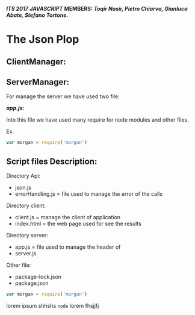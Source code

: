 
***ITS 2017***
***JAVASCRIPT***
**MEMBERS: *Toqir Nasir, Pietro Chiarva, Gianluca Abate, Stefano Tortone.***

The Json Plop
========================


**ClientManager:**
-----------------------


**ServerManager:**
-----------------------

For manage the server we have used two file:

***app.js:***

Into this file we have used many require for node modules and other files.

Ex.
```js
var morgan = require('morgan')
```




**Script files Description:**
-----------------------
Directory Api:
 - json.js
 - errorHandling.js = file used to manage the error of the calls

Directory client:
 - client.js = manage the client of application
 - index.html = the web page used for see the results


Directory server:
- app.js = file used to manage the header of 
- server.js

Other file:
- package-lock.json
- package.json







<!-- per fare le cose fighe in markdown -->
```js
var morgan = require('morgan')
```

lorem ipsum shhshs `node` lorem fhsjjfj
